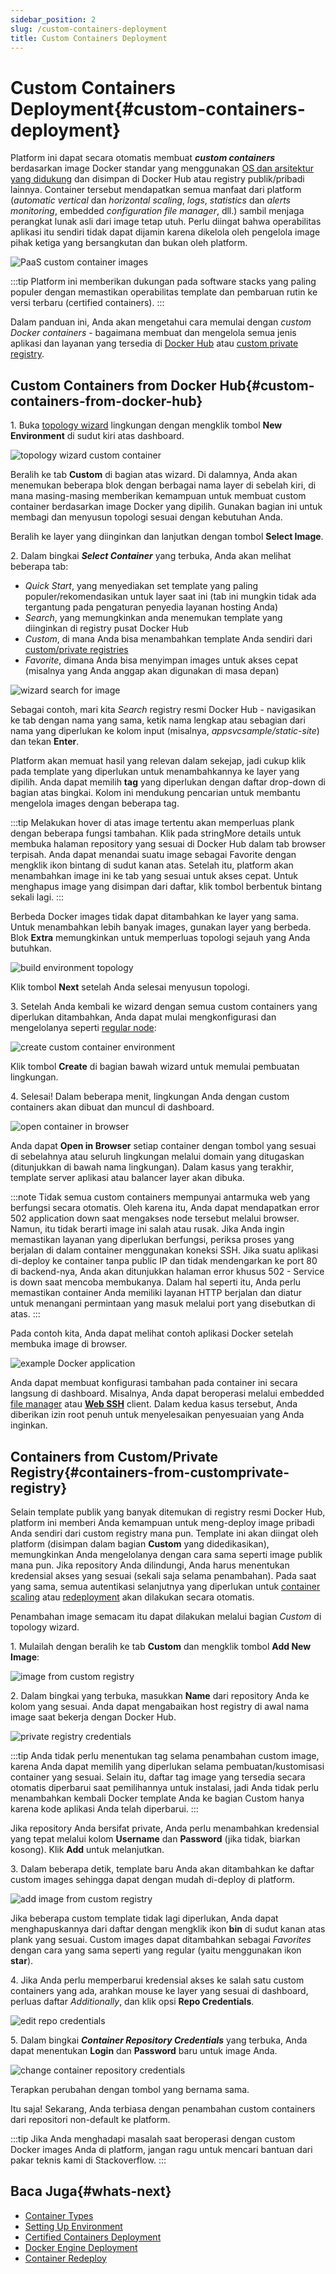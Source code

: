 ```yaml
---
sidebar_position: 2
slug: /custom-containers-deployment
title: Custom Containers Deployment
---
```


# Custom Containers Deployment{#custom-containers-deployment}

Platform ini dapat secara otomatis membuat _**custom containers**_ berdasarkan image Docker standar yang menggunakan [OS dan arsitektur yang didukung](<https://docs.dewacloud.com/docs/container-image-requirements/>) dan disimpan di Docker Hub atau registry publik/pribadi lainnya. Container tersebut mendapatkan semua manfaat dari platform (_automatic vertical_ dan _horizontal scaling_, _logs_, _statistics_ dan _alerts monitoring_, embedded _configuration file manager_, dll.) sambil menjaga perangkat lunak asli dari image tetap utuh. Perlu diingat bahwa operabilitas aplikasi itu sendiri tidak dapat dijamin karena dikelola oleh pengelola image pihak ketiga yang bersangkutan dan bukan oleh platform.

![PaaS custom container images](#)

:::tip 
Platform ini memberikan dukungan pada software stacks yang paling populer dengan memastikan operabilitas template dan pembaruan rutin ke versi terbaru (certified containers).
:::

Dalam panduan ini, Anda akan mengetahui cara memulai dengan _custom Docker containers_ \- bagaimana membuat dan mengelola semua jenis aplikasi dan layanan yang tersedia di [Docker Hub](<https://docs.dewacloud.com/docs/#custom-containers-from-docker-hub>) atau [custom private registry](<https://docs.dewacloud.com/docs/#containers-from-customprivate-registry>).

## Custom Containers from Docker Hub{#custom-containers-from-docker-hub}

1\. Buka [topology wizard](<https://docs.dewacloud.com/docs/setting-up-environment/>) lingkungan dengan mengklik tombol **New Environment** di sudut kiri atas dashboard.

![topology wizard custom container](#)

Beralih ke tab **Custom** di bagian atas wizard. Di dalamnya, Anda akan menemukan beberapa blok dengan berbagai nama layer di sebelah kiri, di mana masing-masing memberikan kemampuan untuk membuat custom container berdasarkan image Docker yang dipilih. Gunakan bagian ini untuk membagi dan menyusun topologi sesuai dengan kebutuhan Anda.

Beralih ke layer yang diinginkan dan lanjutkan dengan tombol **Select Image**.

2\. Dalam bingkai _**Select Container**_ yang terbuka, Anda akan melihat beberapa tab:

  * _Quick Start_, yang menyediakan set template yang paling populer/rekomendasikan untuk layer saat ini (tab ini mungkin tidak ada tergantung pada pengaturan penyedia layanan hosting Anda)
  * _Search_, yang memungkinkan anda menemukan template yang diinginkan di registry pusat Docker Hub
  * _Custom_, di mana Anda bisa menambahkan template Anda sendiri dari [custom/private registries](<https://docs.dewacloud.com/docs/#containers-from-customprivate-registry>)
  * _Favorite_, dimana Anda bisa menyimpan images untuk akses cepat (misalnya yang Anda anggap akan digunakan di masa depan)

![wizard search for image](#)

Sebagai contoh, mari kita _Search_ registry resmi Docker Hub - navigasikan ke tab dengan nama yang sama, ketik nama lengkap atau sebagian dari nama yang diperlukan ke kolom input (misalnya, _appsvcsample/static-site_) dan tekan **Enter**.

Platform akan memuat hasil yang relevan dalam sekejap, jadi cukup klik pada template yang diperlukan untuk menambahkannya ke layer yang dipilih. Anda dapat memilih **tag** yang diperlukan dengan daftar drop-down di bagian atas bingkai. Kolom ini mendukung pencarian untuk membantu mengelola images dengan beberapa tag.

:::tip
Melakukan hover di atas image tertentu akan memperluas plank dengan beberapa fungsi tambahan. Klik pada stringMore details untuk membuka halaman repository yang sesuai di Docker Hub dalam tab browser terpisah. Anda dapat menandai suatu image sebagai Favorite dengan mengklik ikon bintang di sudut kanan atas. Setelah itu, platform akan menambahkan image ini ke tab yang sesuai untuk akses cepat. Untuk menghapus image yang disimpan dari daftar, klik tombol berbentuk bintang sekali lagi.
:::

Berbeda Docker images tidak dapat ditambahkan ke layer yang sama. Untuk menambahkan lebih banyak images, gunakan layer yang berbeda. Blok **Extra** memungkinkan untuk memperluas topologi sejauh yang Anda butuhkan.

![build environment topology](#)

Klik tombol **Next** setelah Anda selesai menyusun topologi.

3\. Setelah Anda kembali ke wizard dengan semua custom containers yang diperlukan ditambahkan, Anda dapat mulai mengkonfigurasi dan mengelolanya seperti [regular node](<https://docs.dewacloud.com/docs/setting-up-environment/#configuring-nodes-resources-and-specifics>):

![create custom container environment](#)

Klik tombol **Create** di bagian bawah wizard untuk memulai pembuatan lingkungan.

4\. Selesai! Dalam beberapa menit, lingkungan Anda dengan custom containers akan dibuat dan muncul di dashboard.

![open container in browser](#)

Anda dapat **Open in Browser** setiap container dengan tombol yang sesuai di sebelahnya atau seluruh lingkungan melalui domain yang ditugaskan (ditunjukkan di bawah nama lingkungan). Dalam kasus yang terakhir, template server aplikasi atau balancer layer akan dibuka.

:::note
Tidak semua custom containers mempunyai antarmuka web yang berfungsi secara otomatis. Oleh karena itu, Anda dapat mendapatkan error 502 application down saat mengakses node tersebut melalui browser. Namun, itu tidak berarti image ini salah atau rusak. Jika Anda ingin memastikan layanan yang diperlukan berfungsi, periksa proses yang berjalan di dalam container menggunakan koneksi SSH. Jika suatu aplikasi di-deploy ke container tanpa public IP dan tidak mendengarkan ke port 80 di backend-nya, Anda akan ditunjukkan halaman error khusus 502 - Service is down saat mencoba membukanya. Dalam hal seperti itu, Anda perlu memastikan container Anda memiliki layanan HTTP berjalan dan diatur untuk menangani permintaan yang masuk melalui port yang disebutkan di atas.
:::

Pada contoh kita, Anda dapat melihat contoh aplikasi Docker setelah membuka image di browser.

![example Docker application](#)

Anda dapat membuat konfigurasi tambahan pada container ini secara langsung di dashboard. Misalnya, Anda dapat beroperasi melalui embedded [file manager](<https://docs.dewacloud.com/docs/container-configuration/#configuration-file-manager>) atau **[Web SSH](<https://docs.dewacloud.com/docs/web-ssh-client/>)** client. Dalam kedua kasus tersebut, Anda diberikan izin root penuh untuk menyelesaikan penyesuaian yang Anda inginkan.

## Containers from Custom/Private Registry{#containers-from-customprivate-registry}

Selain template publik yang banyak ditemukan di registry resmi Docker Hub, platform ini memberi Anda kemampuan untuk meng-deploy image pribadi Anda sendiri dari custom registry mana pun. Template ini akan diingat oleh platform (disimpan dalam bagian **Custom** yang didedikasikan), memungkinkan Anda mengelolanya dengan cara sama seperti image publik mana pun. Jika repository Anda dilindungi, Anda harus menentukan kredensial akses yang sesuai (sekali saja selama penambahan). Pada saat yang sama, semua autentikasi selanjutnya yang diperlukan untuk [container scaling](<https://www.virtuozzo.com/application-platform-docs/horizontal-scaling/>) atau [redeployment](<https://docs.dewacloud.com/docs/container-redeploy/>) akan dilakukan secara otomatis.

Penambahan image semacam itu dapat dilakukan melalui bagian _Custom_ di topology wizard.

1\. Mulailah dengan beralih ke tab **Custom** dan mengklik tombol **Add New Image**:

![image from custom registry](#)

2\. Dalam bingkai yang terbuka, masukkan **Name** dari repository Anda ke kolom yang sesuai. Anda dapat mengabaikan host registry di awal nama image saat bekerja dengan Docker Hub.

![private registry credentials](#)

:::tip
Anda tidak perlu menentukan tag selama penambahan custom image, karena Anda dapat memilih yang diperlukan selama pembuatan/kustomisasi container yang sesuai. Selain itu, daftar tag image yang tersedia secara otomatis diperbarui saat pemilihannya untuk instalasi, jadi Anda tidak perlu menambahkan kembali Docker template Anda ke bagian Custom hanya karena kode aplikasi Anda telah diperbarui.
:::

Jika repository Anda bersifat private, Anda perlu menambahkan kredensial yang tepat melalui kolom **Username** dan **Password** (jika tidak, biarkan kosong). Klik **Add** untuk melanjutkan.

3\. Dalam beberapa detik, template baru Anda akan ditambahkan ke daftar custom images sehingga dapat dengan mudah di-deploy di platform.

![add image from custom registry](#)

Jika beberapa custom template tidak lagi diperlukan, Anda dapat menghapuskannya dari daftar dengan mengklik ikon **bin** di sudut kanan atas plank yang sesuai. Custom images dapat ditambahkan sebagai _Favorites_ dengan cara yang sama seperti yang regular (yaitu menggunakan ikon **star**).

4\. Jika Anda perlu memperbarui kredensial akses ke salah satu custom containers yang ada, arahkan mouse ke layer yang sesuai di dashboard, perluas daftar _Additionally_, dan klik opsi **Repo Credentials**.

![edit repo credentials](#)

5\. Dalam bingkai _**Container Repository Credentials**_ yang terbuka, Anda dapat menentukan **Login** dan **Password** baru untuk image Anda.

![change container repository credentials](#)

Terapkan perubahan dengan tombol yang bernama sama.

Itu saja! Sekarang, Anda terbiasa dengan penambahan custom containers dari repositori non-default ke platform.

:::tip
Jika Anda menghadapi masalah saat beroperasi dengan custom Docker images Anda di platform, jangan ragu untuk mencari bantuan dari pakar teknis kami di Stackoverflow.
:::

## Baca Juga{#whats-next}

  * [Container Types](<https://docs.dewacloud.com/docs/container-types/>)
  * [Setting Up Environment](<https://docs.dewacloud.com/docs/setting-up-environment/>)
  * [Certified Containers Deployment](<https://docs.dewacloud.com/docs/certified-containers-deployment/>)
  * [Docker Engine Deployment](<https://docs.dewacloud.com/docs/docker-engine-deployment/>)
  * [Container Redeploy](<https://docs.dewacloud.com/docs/container-redeploy/>)